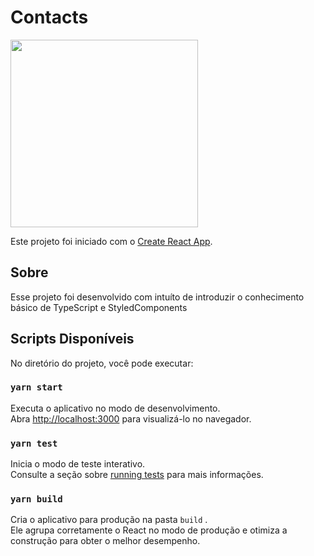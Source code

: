 <h1>Contacts</h1>

<img src="https://user-images.githubusercontent.com/54605079/84572840-29a8e400-ad73-11ea-982f-bff0b5377460.gif" width=300>


Este projeto foi iniciado com o [Create React App](https://github.com/facebook/create-react-app).

## Sobre
Esse projeto foi desenvolvido com intuíto de introduzir o conhecimento básico de TypeScript e StyledComponents

##  Scripts Disponíveis

No diretório do projeto, você pode executar:

### `yarn start`

Executa o aplicativo no modo de desenvolvimento.<br />
Abra [http://localhost:3000](http://localhost:3000) para visualizá-lo no navegador.

### `yarn test`

Inicia o modo de teste interativo.<br />
Consulte a seção sobre [running tests](https://facebook.github.io/create-react-app/docs/running-tests) para mais informações.

### `yarn build`

Cria o aplicativo para produção na pasta `build` .<br />
Ele agrupa corretamente o React no modo de produção e otimiza a construção para obter o melhor desempenho.
